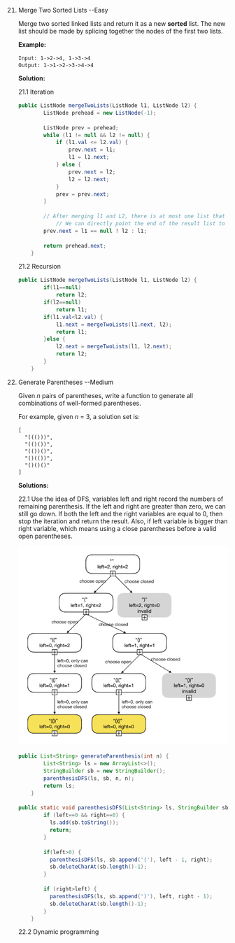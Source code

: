 21. Merge Two Sorted Lists    --Easy

    Merge two sorted linked lists and return it as a new **sorted** list. The new list should be made by splicing together the nodes of the first two lists.

    **Example:**

    ```
    Input: 1->2->4, 1->3->4
    Output: 1->1->2->3->4->4
    ```

    **Solution:**

    21.1 Iteration

    ```java
    public ListNode mergeTwoLists(ListNode l1, ListNode l2) {
            ListNode prehead = new ListNode(-1);
    
            ListNode prev = prehead;
            while (l1 != null && l2 != null) {
                if (l1.val <= l2.val) {
                    prev.next = l1;
                    l1 = l1.next;
                } else {
                    prev.next = l2;
                    l2 = l2.next;
                }
                prev = prev.next;
            }
    
            // After merging l1 and L2, there is at most one list that has not been merged. 
      			// We can directly point the end of the result list to the list that has not been merged
            prev.next = l1 == null ? l2 : l1;
    
            return prehead.next;
        }
    ```

    21.2 Recursion

    ```java
    public ListNode mergeTwoLists(ListNode l1, ListNode l2) {
            if(l1==null)
                return l2;
            if(l2==null)
                return l1;
            if(l1.val<l2.val) {
                l1.next = mergeTwoLists(l1.next, l2);
                return l1;
            }else {
                l2.next = mergeTwoLists(l1, l2.next);
                return l2;
            }
        }
    ```

22. Generate Parentheses  --Medium

    Given *n* pairs of parentheses, write a function to generate all combinations of well-formed parentheses.

    For example, given *n* = 3, a solution set is:

    ```
    [
      "((()))",
      "(()())",
      "(())()",
      "()(())",
      "()()()"
    ]
    ```

    **Solutions:**

    22.1 Use the idea of DFS, variables left and right record the numbers of remaining parenthesis. If the left and right are greater than zero, we can still go down. If both the left and the right variables are equal to 0, then stop the iteration and return the result. Also, if left variable is bigger than right variable, which means using a close parentheses before a valid open parentheses.

    <img src="../img/21-25-1.png" />
    
    ```java
    public List<String> generateParenthesis(int n) {
            List<String> ls = new ArrayList<>();
            StringBuilder sb = new StringBuilder();
            parenthesisDFS(ls, sb, n, n);
            return ls;
        }
    
    public static void parenthesisDFS(List<String> ls, StringBuilder sb, int left, int right){
            if (left==0 && right==0) {
              ls.add(sb.toString());
              return;
            }
    
            if(left>0) {
              parenthesisDFS(ls, sb.append('('), left - 1, right);
              sb.deleteCharAt(sb.length()-1);
            }
    
            if (right>left) {
              parenthesisDFS(ls, sb.append(')'), left, right - 1);
              sb.deleteCharAt(sb.length()-1);
            }
		}
    ```
    
    22.2 Dynamic programming
    
    

